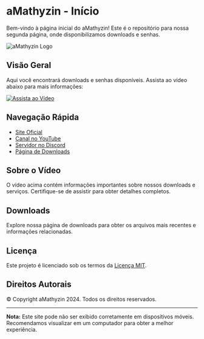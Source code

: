 # aMathyzin - Início

Bem-vindo à página inicial do aMathyzin! Este é o repositório para nossa segunda página, onde disponibilizamos downloads e senhas.

![aMathyzin Logo](https://media.discordapp.net/attachments/1119715186073411705/1134190559947407481/channels4_profile2.png)

## Visão Geral

Aqui você encontrará downloads e senhas disponíveis. Assista ao vídeo abaixo para mais informações:

[![Assista ao Vídeo](https://img.youtube.com/vi/VADHdVQGWB4/0.jpg)](https://www.youtube.com/watch?v=VADHdVQGWB4)

## Navegação Rápida

- [Site Oficial](https://amathyzin.tech/)
- [Canal no YouTube](https://www.youtube.com/@aMathyzin)
- [Servidor no Discord](https://discord.gg/6EF7khuct3)
- [Página de Downloads](downloads)

## Sobre o Vídeo

O vídeo acima contém informações importantes sobre nossos downloads e serviços. Certifique-se de assistir para obter detalhes completos.

## Downloads

Explore nossa página de downloads para obter os arquivos mais recentes e informações relacionadas.

## Licença

Este projeto é licenciado sob os termos da [Licença MIT](LICENSE).

## Direitos Autorais

© Copyright aMathyzin 2024. Todos os direitos reservados.

---

**Nota:** Este site pode não ser exibido corretamente em dispositivos móveis. Recomendamos visualizar em um computador para obter a melhor experiência.
